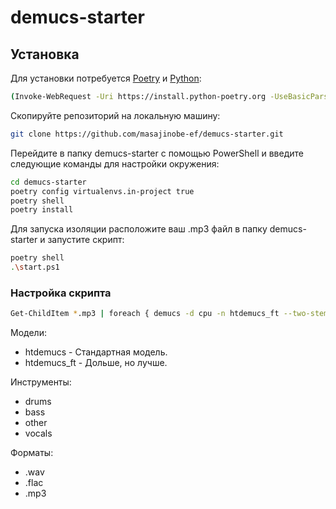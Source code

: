 # demucs-starter

## Установка

Для установки потребуется [Poetry](https://python-poetry.org/docs/#installing-with-the-official-installer) и [Python](https://www.python.org/):

```sh
(Invoke-WebRequest -Uri https://install.python-poetry.org -UseBasicParsing).Content | py -
```

Скопируйте репозиторий на локальную машину:

```sh
git clone https://github.com/masajinobe-ef/demucs-starter.git
```

Перейдите в папку demucs-starter с помощью PowerShell и введите следующие команды для настройки окружения:

```sh
cd demucs-starter
poetry config virtualenvs.in-project true
poetry shell
poetry install
```

Для запуска изоляции расположите ваш .mp3 файл в папку demucs-starter и запустите скрипт:

```sh
poetry shell
.\start.ps1
```

### Настройка скрипта

```sh
Get-ChildItem *.mp3 | foreach { demucs -d cpu -n htdemucs_ft --two-stems=vocals --overlap 0.1 --mp3 $_.FullName }
```

Модели:

- htdemucs - Стандартная модель.
- htdemucs_ft - Дольше, но лучше.

Инструменты:

- drums
- bass
- other
- vocals

Форматы:

- .wav
- .flac
- .mp3
